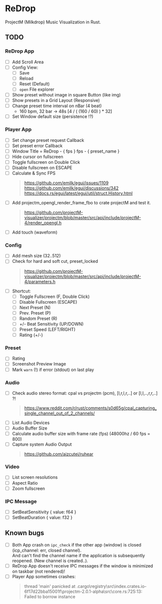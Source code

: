 # ReDrop

ProjectM (Milkdrop) Music Visualization in Rust.

## TODO

### ReDrop App

- [ ] Add Scroll Area
- [ ] Config View:
  - [ ] Save
  - [ ] Reload
  - [ ] Reset (Default)
  - [ ] `open` File explorer
- [ ] Show preset without image in square Button (like img)
- [ ] Show presets in a Grid Layout (Responsive)
- [ ] Change preset time interval on nBar (4 beat)
  - 160 bpm, 32 bar -> 48s [4 / ( (160 / 60) ) * 32]
- [ ] Set Window default size (persistence !?)

### Player App

- [ ] Set change preset request Callback
- [ ] Set preset error Callback
- [ ] Window Title = ReDrop - { fps } fps - { preset_name }
- [ ] Hide cursor on fullscreen
- [ ] Toggle fullscreen on Double Click
- [ ] Disable fullscreen on ESCAPE
- [ ] Calculate & Sync FPS  
  > <https://github.com/emilk/egui/issues/1109>  
  > <https://github.com/emilk/egui/discussions/342>  
  > <https://docs.rs/egui/latest/egui/util/struct.History.html>
- [ ] Add projectm_opengl_render_frame_fbo to crate projectM and test it.  
  > <https://github.com/projectM-visualizer/projectm/blob/master/src/api/include/projectM-4/render_opengl.h>
- [ ] Add touch (waveform)

### Config

- [ ] Add mesh size (32..512)
- [ ] Check for hard and soft cut, preset_locked  
  > <https://github.com/projectM-visualizer/projectm/blob/master/src/api/include/projectM-4/parameters.h>
- [ ] Shortcut:
  - [ ] Toggle Fullscreen (F, Double Click)
  - [ ] Disable Fullscreen (ESCAPE)
  - [ ] Next Preset (N)
  - [ ] Prev. Preset (P)
  - [ ] Random Preset (R)
  - [ ] +/- Beat Sensitivity (UP/DOWN)
  - [ ] Preset Speed (LEFT/RIGHT)
  - [ ] Rating (+/-)

### Preset

- [ ] Rating
- [ ] Screenshot Preview Image
- [ ] Mark `warn` (!) if error (stdout) on last play

### Audio

- [ ] Check audio stereo format: cpal vs projectm (pcm), [l,r,l,r,..] or [l,l,..,r,r,..] ?!
  > <https://www.reddit.com/r/rust/comments/s0d65g/cpal_capturing_single_channel_out_of_2_channels/>
- [ ] List Audio Devices
- [ ] Audio Buffer Size
- [ ] Calculate audio buffer size with frame rate (fps) (48000hz / 60 fps = 800)
- [ ] Capture system Audio Output
  > <https://github.com/aizcutei/ruhear>

### Video

- [ ] List screen resolutions
- [ ] Aspect Ratio
- [ ] Zoom fullscreen

### IPC Message

- [ ] SetBeatSensitivity { value: f64 }
- [ ] SetBeatDuration { value: f32 }

## Known bugs

- [ ] Both App crash on `ipc_check` if the other app (window) is closed (icp_channel: err, closed channel).  
  And can't find the channel name if the application is subsequently reopened. (New channel is created..).
- [ ] ReDrop App doesn't receive IPC messages if the window is minimized on taskbar (not rendered)!
- [ ] Player App sometimes crashes:
  > thread 'main' panicked at \.cargo\registry\src\index.crates.io-6f17d22bba15001f\projectm-2.0.1-alpha\src\core.rs:725:13:  
  > Failed to borrow instance
